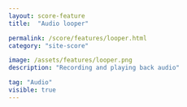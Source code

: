 ```yaml
---
layout: score-feature
title:  "Audio looper"

permalink: /score/features/looper.html
category: "site-score"

image: /assets/features/looper.png
description: "Recording and playing back audio"

tag: "Audio"
visible: true
---
```

